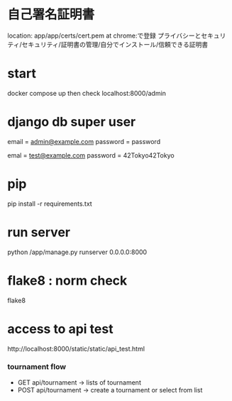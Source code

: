 # 自己署名証明書
location: app/app/certs/cert.pem
at chrome:で登録
プライバシーとセキュリティ/セキュリティ/証明書の管理/自分でインストール/信頼できる証明書


# start
docker compose up
then check localhost:8000/admin

# django db super user
email = admin@example.com
password = password

emal = test@example.com
password = 42Tokyo42Tokyo

# pip
pip install -r requirements.txt

# run server
python /app/manage.py runserver 0.0.0.0:8000

# flake8 : norm check
flake8

# access to api test
http://localhost:8000/static/static/api_test.html


### tournament flow
* GET api/tournament -> lists of tournament
* POST api/tournament -> create a tournament or select from list

